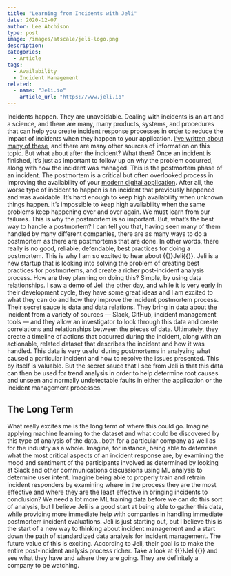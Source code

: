 ```yaml
---
title: "Learning from Incidents with Jeli"
date: 2020-12-07
author: Lee Atchison
type: post
image: /images/atscale/jeli-logo.png
description: 
categories:
  - Article
tags:
  - Availability
  - Incident Management
related:
  - name: "Jeli.io"
    article_url: "https://www.jeli.io"
---
```


Incidents happen. They are unavoidable. Dealing with incidents is an art and a science, and there are many, many products, systems, and procedures that can help you create incident response processes in order to reduce the impact of incidents when they happen to your application. [I’ve written about many of these](/tags/availability/), and there are many other sources of information on this topic.
But what about after the incident? What then? Once an incident is finished, it’s just as important to follow up on why the problem occurred, along with how the incident was managed.
This is the postmortem phase of an incident.
The postmortem is a critical but often overlooked process in improving the availability of your [modern digital application](/mda/).
After all, the worse type of incident to happen is an incident that previously happened and was avoidable. It’s hard enough to keep high availability when unknown things happen. It’s impossible to keep high availability when the same problems keep happening over and over again.
We must learn from our failures. This is why the postmortem is so important.
But, what’s the best way to handle a postmortem? I can tell you that, having seen many of them handled by many different companies, there are as many ways to do a postmortem as there are postmortems that are done.
In other words, there really is no good, reliable, defendable, best practices for doing a postmortem.
This is why I am so excited to hear about {{<extlink url="https://www.jeli.io">}}Jeli{{</extlink>}}. Jeli is a new startup that is looking into solving the problem of creating best practices for postmortems, and create a richer post-incident analysis process.
How are they planning on doing this? Simple, by using data relationships. I saw a demo of Jeli the other day, and while it is very early in their development cycle, they have some great ideas and I am excited to what they can do and how they improve the incident postmortem process.
Their secret sauce is data and data relations. They bring in data about the incident from a variety of sources — Slack, GitHub, incident management tools — and they allow an investigator to look through this data and create correlations and relationships between the pieces of data. Ultimately, they create a timeline of actions that occurred during the incident, along with an actionable, related dataset that describes the incident and how it was handled.
This data is very useful during postmortems in analyzing what caused a particular incident and how to resolve the issues presented. This by itself is valuable. But the secret sauce that I see from Jeli is that this data can then be used for trend analysis in order to help determine root causes and unseen and normally undetectable faults in either the application or the incident management processes.

## The Long Term
What really excites me is the long term of where this could go. Imagine applying machine learning to the dataset and what could be discovered by this type of analysis of the data…both for a particular company as well as for the industry as a whole.
Imagine, for instance, being able to determine what the most critical aspects of an incident response are, by examining the mood and sentiment of the participants involved as determined by looking at Slack and other communications discussions using ML analysis to determine user intent. Imagine being able to properly train and retrain incident responders by examining where in the process they are the most effective and where they are the least effective in bringing incidents to conclusion?
We need a lot more ML training data before we can do this sort of analysis, but I believe Jeli is a good start at being able to gather this data, while providing more immediate help with companies in handling immediate postmortem incident evaluations.
Jeli is just starting out, but I believe this is the start of a new way to thinking about incident management and a start down the path of standardized data analysis for incident management. The future value of this is exciting. According to Jeli, their goal is to make the entire post-incident analysis process richer.
Take a look at {{<extlink url="https://www.jeli.io">}}Jeli{{</extlink>}} and see what they have and where they are going. They are definitely a company to be watching.
